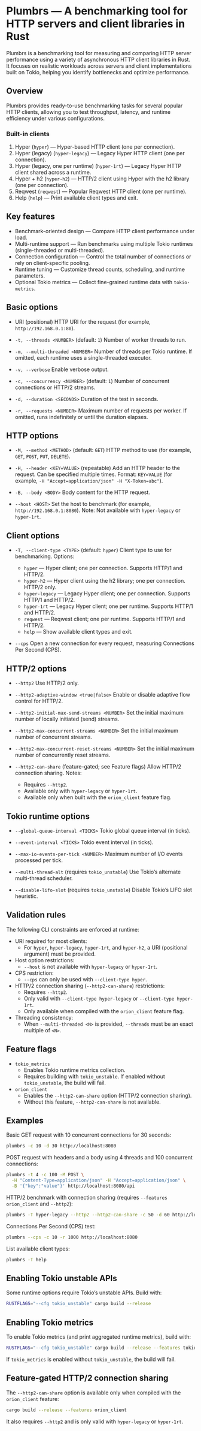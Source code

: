 # Plumbrs — A benchmarking tool for HTTP servers and client libraries in Rust

Plumbrs is a benchmarking tool for measuring and comparing HTTP server performance using a variety of asynchronous HTTP client libraries in Rust. It focuses on realistic workloads across servers and client implementations built on Tokio, helping you identify bottlenecks and optimize performance.

## Overview

Plumbrs provides ready-to-use benchmarking tasks for several popular HTTP clients, allowing you to test throughput, latency, and runtime efficiency under various configurations.

### Built-in clients

1. Hyper (`hyper`) — Hyper-based HTTP client (one per connection).
2. Hyper (legacy) (`hyper-legacy`) — Legacy Hyper HTTP client (one per connection).
3. Hyper (legacy, one per runtime) (`hyper-1rt`) — Legacy Hyper HTTP client shared across a runtime.
4. Hyper + h2 (`hyper-h2`) — HTTP/2 client using Hyper with the h2 library (one per connection).
5. Reqwest (`reqwest`) — Popular Reqwest HTTP client (one per runtime).
6. Help (`help`) — Print available client types and exit.

## Key features

- Benchmark-oriented design — Compare HTTP client performance under load.
- Multi-runtime support — Run benchmarks using multiple Tokio runtimes (single-threaded or multi-threaded).
- Connection configuration — Control the total number of connections or rely on client-specific pooling.
- Runtime tuning — Customize thread counts, scheduling, and runtime parameters.
- Optional Tokio metrics — Collect fine-grained runtime data with `tokio-metrics`.

## Basic options

- URI (positional)
  HTTP URI for the request (for example, `http://192.168.0.1:80`).

- `-t, --threads <NUMBER>` (default: `1`)
  Number of worker threads to run.

- `-m, --multi-threaded <NUMBER>`
  Number of threads per Tokio runtime. If omitted, each runtime uses a single-threaded executor.

- `-v, --verbose`
  Enable verbose output.

- `-c, --concurrency <NUMBER>` (default: `1`)
  Number of concurrent connections or HTTP/2 streams.

- `-d, --duration <SECONDS>`
  Duration of the test in seconds.

- `-r, --requests <NUMBER>`
  Maximum number of requests per worker. If omitted, runs indefinitely or until the duration elapses.

## HTTP options

- `-M, --method <METHOD>` (default: `GET`)
  HTTP method to use (for example, `GET`, `POST`, `PUT`, `DELETE`).

- `-H, --header <KEY=VALUE>` (repeatable)
  Add an HTTP header to the request. Can be specified multiple times.
  Format: `KEY=VALUE` (for example, `-H "Accept=application/json" -H "X-Token=abc"`).

- `-B, --body <BODY>`
  Body content for the HTTP request.

- `--host <HOST>`
  Set the host to benchmark (for example, `http://192.168.0.1:8080`).
  Note: Not available with `hyper-legacy` or `hyper-1rt`.

## Client options

- `-T, --client-type <TYPE>` (default: `hyper`)
  Client type to use for benchmarking. Options:
  - `hyper` — Hyper client; one per connection. Supports HTTP/1 and HTTP/2.
  - `hyper-h2` — Hyper client using the h2 library; one per connection. HTTP/2 only.
  - `hyper-legacy` — Legacy Hyper client; one per connection. Supports HTTP/1 and HTTP/2.
  - `hyper-1rt` — Legacy Hyper client; one per runtime. Supports HTTP/1 and HTTP/2.
  - `reqwest` — Reqwest client; one per runtime. Supports HTTP/1 and HTTP/2.
  - `help` — Show available client types and exit.

- `--cps`
  Open a new connection for every request, measuring Connections Per Second (CPS).

## HTTP/2 options

- `--http2`
  Use HTTP/2 only.

- `--http2-adaptive-window <true|false>`
  Enable or disable adaptive flow control for HTTP/2.

- `--http2-initial-max-send-streams <NUMBER>`
  Set the initial maximum number of locally initiated (send) streams.

- `--http2-max-concurrent-streams <NUMBER>`
  Set the initial maximum number of concurrent streams.

- `--http2-max-concurrent-reset-streams <NUMBER>`
  Set the initial maximum number of concurrently reset streams.

- `--http2-can-share` (feature-gated; see Feature flags)
  Allow HTTP/2 connection sharing.
  Notes:
  - Requires `--http2`.
  - Available only with `hyper-legacy` or `hyper-1rt`.
  - Available only when built with the `orion_client` feature flag.

## Tokio runtime options

- `--global-queue-interval <TICKS>`
  Tokio global queue interval (in ticks).

- `--event-interval <TICKS>`
  Tokio event interval (in ticks).

- `--max-io-events-per-tick <NUMBER>`
  Maximum number of I/O events processed per tick.

- `--multi-thread-alt` (requires `tokio_unstable`)
  Use Tokio’s alternate multi-thread scheduler.

- `--disable-lifo-slot` (requires `tokio_unstable`)
  Disable Tokio’s LIFO slot heuristic.

## Validation rules

The following CLI constraints are enforced at runtime:

- URI required for most clients:
  - For `hyper`, `hyper-legacy`, `hyper-1rt`, and `hyper-h2`, a URI (positional argument) must be provided.
- Host option restrictions:
  - `--host` is not available with `hyper-legacy` or `hyper-1rt`.
- CPS restriction:
  - `--cps` can only be used with `--client-type hyper`.
- HTTP/2 connection sharing (`--http2-can-share`) restrictions:
  - Requires `--http2`.
  - Only valid with `--client-type hyper-legacy` or `--client-type hyper-1rt`.
  - Only available when compiled with the `orion_client` feature flag.
- Threading consistency:
  - When `--multi-threaded <N>` is provided, `--threads` must be an exact multiple of `<N>`.

## Feature flags

- `tokio_metrics`
  - Enables Tokio runtime metrics collection.
  - Requires building with `tokio_unstable`. If enabled without `tokio_unstable`, the build will fail.
- `orion_client`
  - Enables the `--http2-can-share` option (HTTP/2 connection sharing).
  - Without this feature, `--http2-can-share` is not available.

## Examples

Basic GET request with 10 concurrent connections for 30 seconds:
```bash
plumbrs -c 10 -d 30 http://localhost:8080
```

POST request with headers and a body using 4 threads and 100 concurrent connections:
```bash
plumbrs -t 4 -c 100 -M POST \
  -H "Content-Type=application/json" -H "Accept=application/json" \
  -B '{"key":"value"}' http://localhost:8080/api
```

HTTP/2 benchmark with connection sharing (requires `--features orion_client` and `--http2`):
```bash
plumbrs -T hyper-legacy --http2 --http2-can-share -c 50 -d 60 http://localhost:8080
```

Connections Per Second (CPS) test:
```bash
plumbrs --cps -c 10 -r 1000 http://localhost:8080
```

List available client types:
```bash
plumbrs -T help
```

## Enabling Tokio unstable APIs

Some runtime options require Tokio’s unstable APIs. Build with:
```bash
RUSTFLAGS="--cfg tokio_unstable" cargo build --release
```

## Enabling Tokio metrics

To enable Tokio metrics (and print aggregated runtime metrics), build with:
```bash
RUSTFLAGS="--cfg tokio_unstable" cargo build --release --features tokio_metrics
```

If `tokio_metrics` is enabled without `tokio_unstable`, the build will fail.

## Feature-gated HTTP/2 connection sharing

The `--http2-can-share` option is available only when compiled with the `orion_client` feature:
```bash
cargo build --release --features orion_client
```
It also requires `--http2` and is only valid with `hyper-legacy` or `hyper-1rt`.
